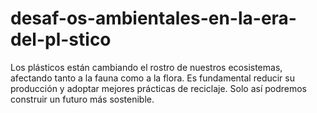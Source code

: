 # desaf-os-ambientales-en-la-era-del-pl-stico
Los plásticos están cambiando el rostro de nuestros ecosistemas, afectando tanto a la fauna como a la flora. Es fundamental reducir su producción y adoptar mejores prácticas de reciclaje. Solo así podremos construir un futuro más sostenible.
